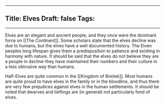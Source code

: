 
---
Title: Elves
Draft: false
Tags:
  - 
---

Elves are an elegant and ancient people, and they once were the dominant force on [[The Continent]]. Some scholars state that the elves decline was due to humans, but the elves have a well documented history. The Elven peoples long lifespan gives them a predisposition to patience and existing in harmony with nature. It should be said that the elves do not believe they are a people in decline-they have maintained their numbers and their culture in a less obtrusive way than humans. 

Half-Elves are quite common in the [[Kingdom of Breitek]]. Most humans are quite proud to have elves in the family or in the bloodline, and thus there are very few prejudices against elves in the human settlements. It should be noted that dwarves and tieflings are (in general) not particularly fond of elves.